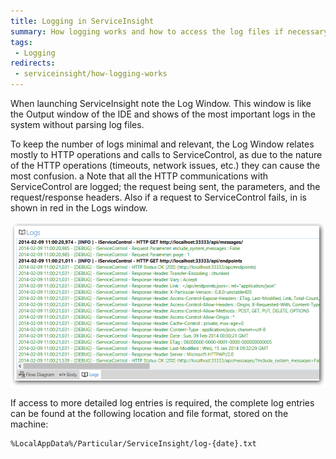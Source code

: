 ```yaml
---
title: Logging in ServiceInsight
summary: How logging works and how to access the log files if necessary.
tags:
 - Logging
redirects:
 - serviceinsight/how-logging-works
---
```


When launching ServiceInsight note the Log Window. This window is like the Output window of the IDE and shows of the most important logs in the system without parsing log files.

To keep the number of logs minimal and relevant, the Log Window relates mostly to HTTP operations and calls to ServiceControl, as due to the nature of the HTTP operations (timeouts, network issues, etc.) they can cause the most confusion.
a
Note that all the HTTP communications with ServiceControl are logged; the request being sent, the parameters, and the request/response headers. Also if a request to ServiceControl fails, in is shown in red in the Logs window.

![Log Window](images/008-log-window.png)

If access to more detailed log entries is required, the complete log entries can be found at the following location and file format, stored on the machine:

```
%LocalAppData%/Particular/ServiceInsight/log-{date}.txt
```